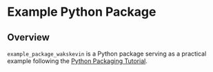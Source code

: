 # Example Python Package

## Overview

`example_package_wakskevin` is a Python package serving as a practical example following the [Python Packaging Tutorial](https://packaging.python.org/en/latest/tutorials/packaging-projects/).
